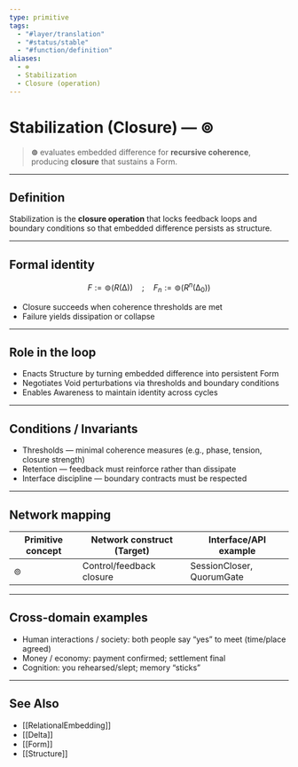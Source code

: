 ```yaml
---
type: primitive
tags:
  - "#layer/translation"
  - "#status/stable"
  - "#function/definition"
aliases:
  - ⊚
  - Stabilization
  - Closure (operation)
---
```


# Stabilization (Closure) — ⊚

> **⊚** evaluates embedded difference for **recursive coherence**, producing **closure** that sustains a Form.

---

## Definition

Stabilization is the **closure operation** that locks feedback loops and boundary conditions so that embedded difference persists as structure.

---

## Formal identity

$$
F := ⊚(R(∆)) \quad ; \quad F_n := ⊚(R^n(∆_0))
$$

- Closure succeeds when coherence thresholds are met
- Failure yields dissipation or collapse

---

## Role in the loop

- Enacts Structure by turning embedded difference into persistent Form
- Negotiates Void perturbations via thresholds and boundary conditions
- Enables Awareness to maintain identity across cycles

---

## Conditions / Invariants

- Thresholds — minimal coherence measures (e.g., phase, tension, closure strength)
- Retention — feedback must reinforce rather than dissipate
- Interface discipline — boundary contracts must be respected

---

## Network mapping

| Primitive concept | Network construct (Target) | Interface/API example |
|-------------------|----------------------------|-----------------------|
| ⊚                 | Control/feedback closure    | SessionCloser, QuorumGate |

---

## Cross-domain examples

- Human interactions / society: both people say “yes” to meet (time/place agreed)
- Money / economy: payment confirmed; settlement final
- Cognition: you rehearsed/slept; memory “sticks”

---

## See Also

- [[RelationalEmbedding]]
- [[Delta]]
- [[Form]]
- [[Structure]]
